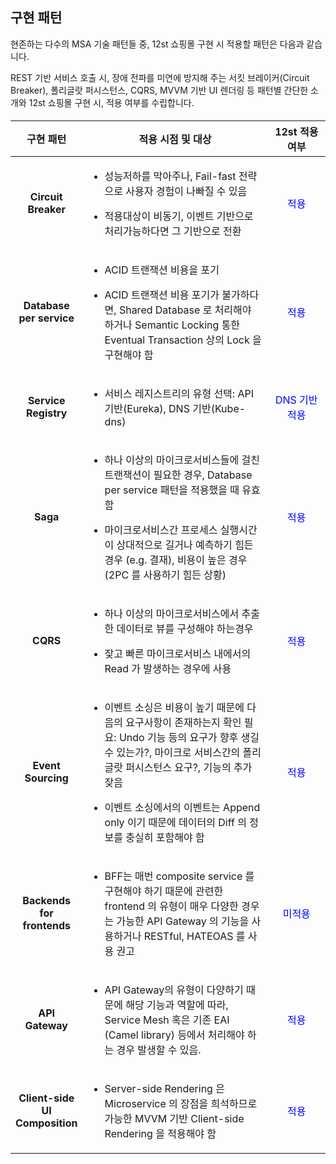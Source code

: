 ## 구현 패턴 

현존하는 다수의 MSA 기술 패턴들 중, 12st 쇼핑몰 구현 시 적용할 패턴은 다음과 같습니다.

REST 기반 서비스 호출 시, 장애 전파를 미연에 방지해 주는 서킷 브레이커(Circuit Breaker), 폴리글랏 퍼시스턴스, CQRS, MVVM 기반 UI 렌더링 등 패턴별 간단한 소개와 12st 쇼핑몰 구현 시, 적용 여부를 수립합니다.  

<h5>
<table>
<thead>
<tr class="header">
<th width="15%"><strong>구현 패턴</strong></th>
<th width="65%"><strong>적용 시점 및 대상</strong></th>
<th width="20%"><strong>12st 적용여부</strong></th>
</tr>
</thead>
<tbody>
<tr class="odd">
<td align="center"><strong>Circuit Breaker</strong></td>
<td><ul>
<li><p>성능저하를 막아주나, Fail-fast 전략으로 사용자 경험이 나빠질 수 있음</p></li>
<li><p>적용대상이 비동기, 이벤트 기반으로 처리가능하다면 그 기반으로 전환</p></li>
</ul></td>
<td align="center" style="color:blue">적용</td>
</tr>
<tr class="even">
<td align="center"><strong>Database per service</strong></td>
<td><ul>
<li><p>ACID 트랜잭션 비용을 포기</p></li>
<li><p>ACID 트랜잭션 비용 포기가 불가하다면, Shared Database 로 처리해야 하거나 Semantic Locking 통한 Eventual Transaction 상의 Lock 을 구현해야 함</p></li>
</ul></td>
<td align="center" style="color:blue">적용</td>
</tr>
<tr class="odd">
<td align="center"><strong>Service Registry</strong></td>
<td><ul>
<li><p>서비스 레지스트리의 유형 선택: API 기반(Eureka), DNS 기반(Kube-dns)</p></li>
</ul></td>
<td align="center" style="color:blue">DNS 기반 적용</td>
</tr>
<tr class="even">
<td align="center"><strong>Saga</strong></td>
<td><ul>
<li><p>하나 이상의 마이크로서비스들에 걸친 트랜잭션이 필요한 경우, Database per service 패턴을 적용했을 때 유효함</p></li>
<li><p>마이크로서비스간 프로세스 실행시간이 상대적으로 길거나 예측하기 힘든 경우 (e.g. 결재), 비용이 높은 경우 (2PC 를 사용하기 힘든 상황)</p></li>
</ul></td>
<td align="center" style="color:blue">적용</td>
</tr>
<tr class="odd">
<td align="center"><strong>CQRS</strong></td>
<td><ul>
<li><p>하나 이상의 마이크로서비스에서 추출한 데이터로 뷰를 구성해야 하는경우</p></li>
<li><p>잦고 빠른 마이크로서비스 내에서의 Read 가 발생하는 경우에 사용</p></li>
</ul></td>
<td align="center" style="color:blue">적용</td>
</tr>
<tr class="even">
<td align="center"><strong>Event Sourcing</strong></td>
<td><ul>
<li><p>이벤트 소싱은 비용이 높기 때문에 다음의 요구사항이 존재하는지 확인 필요: Undo 기능 등의 요구가 향후 생길 수 있는가?, 마이크로 서비스간의 폴리글랏 퍼시스턴스 요구?, 기능의 추가 잦음</p></li>
<li><p>이벤트 소싱에서의 이벤트는 Append only 이기 때문에 데이터의 Diff 의 정보를 충실히 포함해야 함</p></li>
</ul></td>
<td align="center" style="color:blue">적용</td>
</tr>
<tr class="odd">
<td align="center"><strong>Backends for frontends</strong></td>
<td><ul>
<li><p>BFF는 매번 composite service 를 구현해야 하기 때문에 관련한 frontend 의 유형이 매우 다양한 경우는 가능한 API Gateway 의 기능을 사용하거나 RESTful, HATEOAS 를 사용 권고</p></li>
</ul></td>
<td align="center" style="color:blue">미적용</td>
</tr>
<tr class="even">
<td align="center"><strong>API Gateway</strong></td>
<td><ul>
<li><p>API Gateway의 유형이 다양하기 때문에 해당 기능과 역할에 따라, Service Mesh 혹은 기존 EAI (Camel library) 등에서 처리해야 하는 경우 발생할 수 있음.</p></li>
</ul></td>
<td align="center" style="color:blue">적용</td>
</tr>
<tr class="odd">
<td align="center"><strong>Client-side UI Composition</strong></td>
<td><ul>
<li><p>Server-side Rendering 은 Microservice 의 장점을 희석하므로 가능한 MVVM 기반 Client-side Rendering 을 적용해야 함</p></li>
</ul></td>
<td align="center" style="color:blue">적용</td>
</tr>
</tbody>
</table>
</h5>